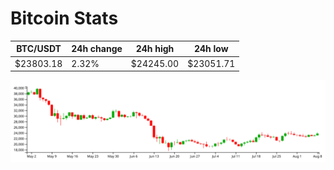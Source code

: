 # Bitcoin Stats

BTC/USDT|24h change|24h high|24h low|
|---|---|---|---|
|$23803.18|2.32%|$24245.00|$23051.71|

<img src="./chart.svg">
